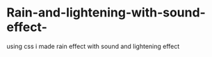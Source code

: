 # Rain-and-lightening-with-sound-effect-
using css i made rain effect with sound and lightening effect
